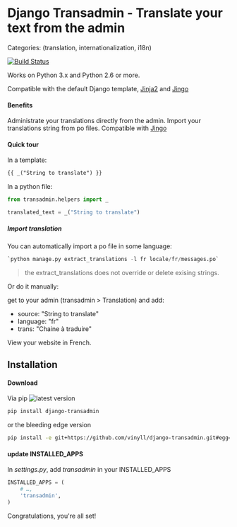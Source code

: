 # Django Transadmin - Translate your text from the admin

Categories: (translation, internationalization, i18n)

[![Build Status](https://api.travis-ci.org/vinyll/django-transadmin.png)](http://travis-ci.org/vinyll/django-transadmin)

Works on Python 3.x and Python 2.6 or more.

Compatible with the default Django template, [Jinja2](http://jinja.pocoo.org/) and [Jingo](https://github.com/jbalogh/jingo)


#### Benefits

Administrate your translations directly from the admin.
Import your translations string from po files.
Compatible with [Jingo](https://github.com/jbalogh/jingo)


#### Quick tour

In a template:

```html
{{ _("String to translate") }}
```

In a python file:

```python
from transadmin.helpers import _

translated_text = _("String to translate")
```

##### Import translation

You can automatically import a po file in some language:

```python
`python manage.py extract_translations -l fr locale/fr/messages.po`
```
> the extract_translations does not override or delete exising strings.

Or do it manually:

get to your admin (transadmin > Translation) and add:
- source: "String to translate"
- language: "fr"
- trans: "Chaine à traduire"


View your website in French.


## Installation

#### Download

Via pip ![latest version](https://pypip.in/v/django-transadmin/badge.png)

```bash
pip install django-transadmin
```

or the bleeding edge version

```bash
pip install -e git+https://github.com/vinyll/django-transadmin.git#egg=django-transadmin
```

#### update INSTALLED_APPS

In _settings.py_, add _transadmin_ in your INSTALLED_APPS

```python
INSTALLED_APPS = (
	# …,
	'transadmin',
)
```

Congratulations, you're all set!
